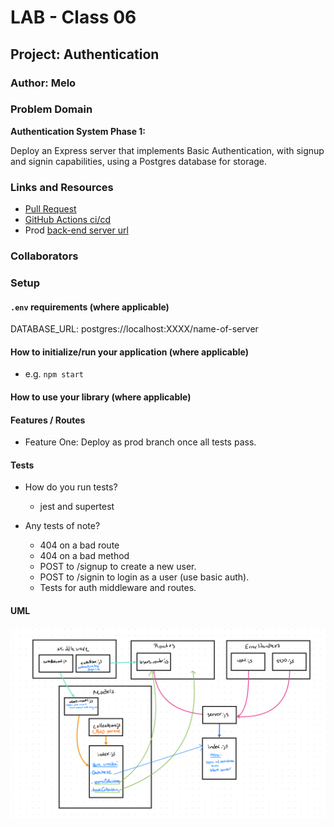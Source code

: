 # LAB - Class 06

## Project: Authentication

### Author: Melo

### Problem Domain

**Authentication System Phase 1:**  

Deploy an Express server that implements Basic Authentication, with signup and signin capabilities, using a Postgres database for storage.

### Links and Resources

- [Pull Request](https://github.com/MelodicXP/api-server/pull/6)
- [GitHub Actions ci/cd](https://github.com/MelodicXP/basic-auth/actions)
- Prod [back-end server url](https://four01lab03-api-server-prod.onrender.com)

### Collaborators

### Setup

#### `.env` requirements (where applicable)

DATABASE_URL: postgres://localhost:XXXX/name-of-server

#### How to initialize/run your application (where applicable)

- e.g. `npm start`

#### How to use your library (where applicable)

#### Features / Routes

- Feature One: Deploy as prod branch once all tests pass.

#### Tests

- How do you run tests?
  - jest and supertest

- Any tests of note?
  - 404 on a bad route
  - 404 on a bad method
  - POST to /signup to create a new user.
  - POST to /signin to login as a user (use basic auth).
  - Tests for auth middleware and routes.

#### UML

![Lab-02-UML](./assets/Lab06UML.png)
